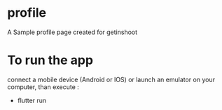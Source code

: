 # profile

A Sample profile page created for getinshoot


# To run the app

connect a mobile device (Android or IOS) or launch an emulator on your computer, than execute :
- flutter run
